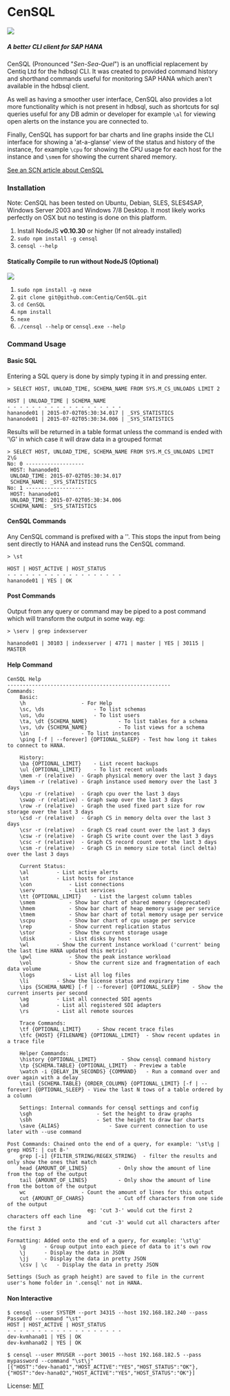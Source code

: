 
# CenSQL

<img src="http://i.imgur.com/ueZN0t8.gif"></img>

##### A better CLI client for SAP HANA

CenSQL (Pronounced "<i>Sen-Sea-Quel</i>") is an unofficial replacement by Centiq Ltd for the hdbsql CLI. It was created to provided command history and shorthand commands useful for monitoring SAP HANA which aren't available in the hdbsql client.

As well as having a smoother user interface, CenSQL also provides a lot more functionality which is not present in hdbsql, such as shortcuts for sql queries useful for any DB admin or developer for example <code>\al</code> for viewing open alerts on the instance you are connected to.

Finally, CenSQL has support for bar charts and line graphs inside the CLI interface for showing a 'at-a-glanse' view of the status and history of the instance, for example <code>\cpu</code> for showing the CPU usage for each host for the instance and <code>\smem</code> for showing the current shared memory.


<a href="http://scn.sap.com/community/developer-center/hana/blog/2015/09/18/announcing-censql-a-cli-client-for-sap-hana">See an SCN article about CenSQL</a>

### Installation
Note: CenSQL has been tested on Ubuntu, Debian, SLES, SLES4SAP, Windows Server 2003 and Windows 7/8 Desktop. It most likely works perfectly on OSX but no testing is done on this platform.

<ol>
  <li>Install NodeJS <strong>v0.10.30</strong> or higher (If not already installed)</li>
  <li><code>sudo npm install -g censql</code></li>
  <li><code>censql --help</code></li>
</ol>

#### Statically Compile to run without NodeJS (Optional)
<img src="http://i.giphy.com/3o7TKI8PcyvI78VmKI.gif"></img>
<ol>
  <li><code>sudo npm install -g nexe</code></li>
  <li><code>git clone git@github.com:Centiq/CenSQL.git</code></li>
  <li><code>cd CenSQL</code></li>
  <li><code>npm install</code></li>
  <li><code>nexe</code></li>
  <li><code>./censql --help</code> or <code>censql.exe --help</code></li>
</ol>

### Command Usage

#### Basic SQL
Entering a SQL query is done by simply typing it in and pressing enter.

```
> SELECT HOST, UNLOAD_TIME, SCHEMA_NAME FROM SYS.M_CS_UNLOADS LIMIT 2

HOST | UNLOAD_TIME | SCHEMA_NAME
- - - - - - - - - - - - - - - - - - - 
hananode01 | 2015-07-02T05:30:34.017 | _SYS_STATISTICS
hananode01 | 2015-07-02T05:30:34.006 | _SYS_STATISTICS
```

Results will be returned in a table format unless the command is ended with '\G' in which case it will draw data in a grouped format

```
> SELECT HOST, UNLOAD_TIME, SCHEMA_NAME FROM SYS.M_CS_UNLOADS LIMIT 2\G
No: 0 -------------------
 HOST: hananode01
 UNLOAD_TIME: 2015-07-02T05:30:34.017
 SCHEMA_NAME: _SYS_STATISTICS
No: 1 -------------------
 HOST: hananode01
 UNLOAD_TIME: 2015-07-02T05:30:34.006
 SCHEMA_NAME: _SYS_STATISTICS
```

#### CenSQL Commands
Any CenSQL command is prefixed with a '\'. This stops the input from being sent directly to HANA and instead runs the CenSQL command.

```
> \st

HOST | HOST_ACTIVE | HOST_STATUS
- - - - - - - - - - - - - - - - - - - 
hananode01 | YES | OK
```

#### Post Commands
Output from any query or command may be piped to a post command which will transform the output in some way. eg:
```
> \serv | grep indexserver

hananode01 | 30103 | indexserver | 4771 | master | YES | 30115 | MASTER
```

#### Help Command
```
CenSQL Help
-----------------------------------------------------
Commands:
	Basic:
	\h					- For Help
	\sc, \ds				- To list schemas
	\us, \du				- To list users
	\ta, \dt {SCHEMA_NAME}			- To list tables for a schema
	\vs, \dv {SCHEMA_NAME}			- To list views for a schema
	\in					- To list instances
	\ping [-f | --forever] {OPTIONAL_SLEEP}	- Test how long it takes to connect to HANA.
	
	History:
	\ba {OPTIONAL_LIMIT}	- List recent backups
	\ul {OPTIONAL_LIMIT}	- To list recent unloads
	\mem -r (relative)	- Graph physical memory over the last 3 days
	\imem -r (relative)	- Graph instance used memory over the last 3 days
	\cpu -r (relative)	- Graph cpu over the last 3 days
	\swap -r (relative)	- Graph swap over the last 3 days
	\row -r (relative)	- Graph the used fixed part size for row storage over the last 3 days
	\csd -r (relative)	- Graph CS in memory delta over the last 3 days
	\csr -r (relative)	- Graph CS read count over the last 3 days
	\csw -r (relative)	- Graph CS write count over the last 3 days
	\csc -r (relative)	- Graph CS record count over the last 3 days
	\csm -r (relative)	- Graph CS in memory size total (incl delta) over the last 3 days
	
	Current Status:
	\al			- List active alerts
	\st			- List hosts for instance
	\con			- List connections
	\serv			- List services
	\tt {OPTIONAL_LIMIT}	- List the largest column tables
	\smem			- Show bar chart of shared memory (deprecated)
	\hmem			- Show bar chart of heap memory usage per service
	\tmem			- Show bar chart of total memory usage per service
	\scpu			- Show bar chart of cpu usage per service
	\rep			- Show current replication status
	\stor			- Show the current storage usage
	\disk			- List disks by host
	\wl			- Show the current instance workload ('current' being the last time HANA updated this metric)
	\pwl			- Show the peak instance workload
	\vol			- Show the current size and fragmentation of each data volume
	\logs			- List all log files
	\li			- Show the license status and expirary time
	\ips {SCHEMA_NAME} [-f | --forever] {OPTIONAL_SLEEP}	- Show the current inserts per second
	\ag			- List all connected SDI agents
	\ad			- List all registered SDI adapters
	\rs			- List all remote sources

	Trace Commands:
	\tf {OPTIONAL_LIMIT}	 - Show recent trace files
	\tfc {HOST} {FILENAME} {OPTIONAL_LIMIT}	 - Show recent updates in a trace file

	Helper Commands:
	\history {OPTIONAL_LIMIT}		 - Show censql command history
	\tp {SCHEMA.TABLE} {OPTIONAL_LIMIT}	 - Preview a table
	\watch -i {DELAY_IN_SECONDS} {COMMAND}	 - Run a command over and over again with a delay
	\tail {SCHEMA.TABLE} {ORDER_COLUMN} {OPTIONAL_LIMIT} [-f | --forever] {OPTIONAL_SLEEP} - View the last N tows of a table ordered by a column

	Settings: Internal commands for censql settings and config
	\sgh					 - Set the height to draw graphs
	\sbh					 - Set the height to draw bar charts
	\save {ALIAS}				 - Save current connection to use later with --use command

Post Commands: Chained onto the end of a query, for example: '\st\g | grep HOST: | cut 8-'
	grep [-i] {FILTER_STRING/REGEX_STRING}	- filter the results and only show the ones that match
	head {AMOUNT_OF_LINES}			- Only show the amount of line from the top of the output
	tail {AMOUNT_OF_LINES}			- Only show the amount of line from the bottom of the output
	wc 					- Count the amount of lines for this output
	cut {AMOUNT_OF_CHARS}			- Cut off characters from one side of the output
						  eg: 'cut 3-' would cut the first 2 characters off each line
						  and 'cut -3' would cut all characters after the first 3

Formatting: Added onto the end of a query, for example: '\st\g'
	\g		- Group output into each piece of data to it's own row
	\j		- Display the data in JSON
	\jj		- Display the data in pretty JSON
	\csv | \c	- Display the data in pretty JSON

Settings (Such as graph height) are saved to file in the current user's home folder in '.censql' not in HANA.
```

#### Non Interactive
```
$ censql --user SYSTEM --port 34315 --host 192.168.182.240 --pass Passw0rd --command "\st"
HOST | HOST_ACTIVE | HOST_STATUS
- - - - - - - - - - - - - - - - - - - 
dev-kvmhana01 | YES | OK
dev-kvmhana02 | YES | OK

$ censql --user MYUSER --port 30015 --host 192.168.182.5 --pass mypassword --command "\st\j"
[{"HOST":"dev-hana01","HOST_ACTIVE":"YES","HOST_STATUS":"OK"},{"HOST":"dev-hana02","HOST_ACTIVE":"YES","HOST_STATUS":"OK"}]
```

License: <a href="https://github.com/Centiq/CenSQL/blob/master/license.md">MIT</a>
